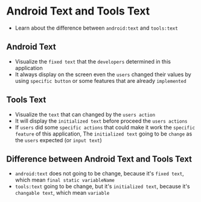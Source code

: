 # Android Text and Tools Text
- Learn about the difference between `android:text` and `tools:text`

## Android Text
- Visualize the `fixed text` that the `developers` determined in this application
- It always display on the screen even the `users` changed their values by using `specific button` or some features that are already `implemented`

## Tools Text
- Visualize the `text` that can changed by the `users action`
- It will display the `initialized text` before proceed the `users actions`
- If `users` did some `specific actions` that could make it work the `specific feature` of this application, The `initialized text` going to be `change` as the `users` expected (or `input text`)

## Difference between Android Text and Tools Text
- `android:text` does not going to be change, because it's `fixed text`, which mean `final static variableName`
- `tools:text` going to be change, but it's `initialized text`, because it's `changable text`, which mean `variable`
